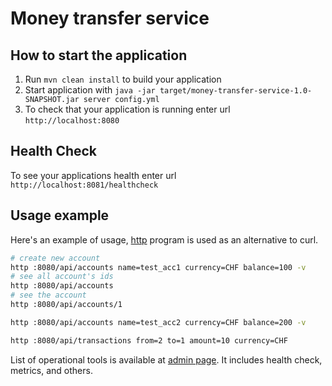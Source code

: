 # Money transfer service

How to start the application
---

1. Run `mvn clean install` to build your application
1. Start application with `java -jar target/money-transfer-service-1.0-SNAPSHOT.jar server config.yml`
1. To check that your application is running enter url `http://localhost:8080`

Health Check
---

To see your applications health enter url `http://localhost:8081/healthcheck`

Usage example
---

Here's an example of usage, [http](https://httpie.org/) program is used as an alternative to curl. 

```bash
# create new account
http :8080/api/accounts name=test_acc1 currency=CHF balance=100 -v
# see all account's ids
http :8080/api/accounts
# see the account
http :8080/api/accounts/1

http :8080/api/accounts name=test_acc2 currency=CHF balance=200 -v

http :8080/api/transactions from=2 to=1 amount=10 currency=CHF

```

List of operational tools is available at [admin page](http://localhost:8081/).
It includes health check, metrics, and others. 

